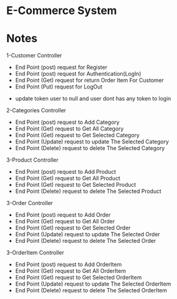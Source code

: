 # E-Commerce System
# Notes

1-Customer Controller
* End Point (post) request for Register
* End Point (post) request for Authentication(LogIn)
* End Point (Get) request for return Order Item For Customer
* End Point (Put) request for LogOut
- update token user to null and user dont has any token to login



2-Categories Controller
* End Point (post) request to Add Category 
* End Point (Get) request to Get All Category
* End Point (Get) request to Get Selected Category
* End Point (Update) request to update The Selected Category
* End Point (Delete) request to delete The Selected Category




3-Product Controller
* End Point (post) request to Add Product 
* End Point (Get) request to Get All Product
* End Point (Get) request to Get Selected Product
* End Point (Delete) request to delete The Selected Product

3-Order Controller
* End Point (post) request to Add Order 
* End Point (Get) request to Get All Order
* End Point (Get) request to Get Selected Order
* End Point (Update) request to update The Selected Order
* End Point (Delete) request to delete The Selected Order

3-OrderItem Controller
* End Point (post) request to Add OrderItem 
* End Point (Get) request to Get All OrderItem
* End Point (Get) request to Get Selected OrderItem
* End Point (Update) request to update The Selected OrderItem
* End Point (Delete) request to delete The Selected OrderItem
